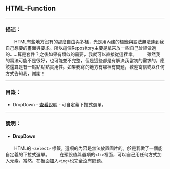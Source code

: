 ## HTML-Function
------------
### 描述：
　　HTML有些地方沒有的那麼自由與多樣，光是用內建的標籤與語法無法達到我自己想要的畫面與要求。所以這個Repository主要是拿來放一些自己曾經做過的......算是套件？之後如果有類似的需要，我就可以直接從這裡拿。
　　雖然我的寫法可能不是很好，也可能並不完整，但是這些都是有解決我當初的需求的，應該還算是有一點點點點實用性。如果我寫的地方有哪裡有問題，歡迎寄信或以任何方式告知我，謝謝！

------------
### 目錄：
- DropDown - [查看說明](#DropDown "查看說明") - 可自定義下拉式選單。

------------
### 說明：
- #### DropDown
　　HTML的 `<select>` 標籤，選項的內容是無法放置圖片的。於是我做了一個能自定義的下拉式選單。
　　在預設值與選項的`<li>`裡面，可以自己用任何方式加入元素。當然，在裡面加入`<img>`也完全沒有問題。